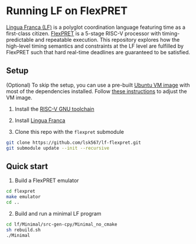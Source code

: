 # Running LF on FlexPRET
[Lingua Franca (LF)](https://github.com/lf-lang/lingua-franca) is a polyglot coordination language featuring time as a first-class citizen. [FlexPRET](https://github.com/pretis/flexpret) is a 5-stage RISC-V processor with timing-predictable and repeatable execution. This repository explores how the high-level timing semantics and constraints at the LF level are fulfilled by FlexPRET such that hard real-time deadlines are guaranteed to be satisfied.

## Setup

(Optional) To skip the setup, you can use a pre-built [Ubuntu VM image](https://drive.google.com/file/d/1-up7AZVIdNj_yFmq8U6EUC5M5qc8zlSB/view?usp=sharing) with most of the dependencies installed. Follow [these instructions](https://leaf-enquiry-8f7.notion.site/Adjusting-the-VM-6ef662f5649d43128417c4f8acab0b6e) to adjust the VM image.

1. Install the [RISC-V GNU toolchain](https://github.com/pretis/flexpret#risc-v-compiler)

2. Install [Lingua Franca](https://github.com/lf-lang/lingua-franca/wiki/Downloading-and-Building)

3. Clone this repo with the `flexpret` submodule
```bash
git clone https://github.com/lsk567/lf-flexpret.git
git submodule update --init --recursive
```

## Quick start

1. Build a FlexPRET emulator
```bash
cd flexpret
make emulator
cd ..
```

2. Build and run a minimal LF program
```bash
cd lf/Minimal/src-gen-cpy/Minimal_no_cmake
sh rebuild.sh
./Minimal
```
